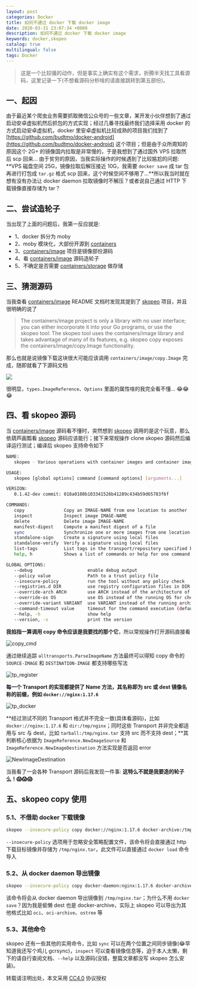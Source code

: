 ```yaml
---
layout: post
categories: Docker
title: 如何不通过 docker 下载 docker image
date: 2020-03-31 23:07:34 +0800
description: 如何不通过 docker 下载 docker image
keywords: docker,skopeo
catalog: true
multilingual: false
tags: Docker
---
```


> 这是一个比较骚的动作，但是事实上确实有这个需求，折腾半天找工具看源码，这里记录一下(不想看源码分析啥的请直接跳转到第五部份)。

## 一、起因

由于最近某个爬虫业务需要抓取微信公众号的一些文章，某开发小伙伴想到了通过启动安卓虚拟机然后抓包的方式实现；经过几番寻找最终我们选择采用 docker 的方式启动安卓虚拟机，docker 里安卓虚拟机比较成熟的项目我们找到了 [https://github.com/budtmo/docker-android](https://github.com/budtmo/docker-android) 这个项目；但是由于众所周知的原因这个 2G+ 的镜像国内拉取是非常慢的，于是我想到了通过国外 VPS 拉取然后 scp 回来... 由于贫穷的原因，当我实际操作的时候遇到了比较尴尬的问题: **VPS 磁盘空间 25G，镜像拉取后解压接近 10G，我需要 `docker save` 成 tar 包再进行打包成 `tar.gz` 格式 scp 回来，这个时候空间不够用了...**所以我当时就在想有没有办法让 docker daemon 拉取镜像时不解压？或者说自己通过 HTTP 下载镜像直接存储为 tar？

## 二、尝试造轮子

当出现了上面的问题后，我第一反应就是:

- 1、docker 拆分为 moby
- 2、moby 模块化，大部份开源到 [containers](https://github.com/containers)
- 3、[containers/image](https://github.com/containers/image) 项目是镜像部份源码
- 4、看 [containers/image](https://github.com/containers/image) 源码造轮子
- 5、不确定是否需要 [containers/storage](https://github.com/containers/storage) 做存储

## 三、猜测源码

当我查看 [containers/image](https://github.com/containers/image) README 文档时发现其提到了 [skopeo](https://github.com/containers/skopeo) 项目，并且很明确的说了

> The containers/image project is only a library with no user interface; you can either incorporate it into your Go programs, or use the skopeo tool:
The skopeo tool uses the containers/image library and takes advantage of many of its features, e.g. skopeo copy exposes the containers/image/copy.Image functionality.

那么也就是说镜像下载这块很大可能应该调用 `containers/image/copy.Image` 完成，随即就看了下源码文档

![](https://cdn.oss.link/markdown/tv7iy.png)

很明显，`types.ImageReference`、`Options` 里面的属性啥的我完全看不懂... 😂😂😂

## 四、看 skopeo 源码

当 [containers/image](https://github.com/containers/image) 源码看不懂时，突然想到 [skopeo](https://github.com/containers/skopeo) 调用的是这个玩意，那么依葫芦画瓢看 [skopeo](https://github.com/containers/skopeo) 源码应该能行；接下来常规操作 clone skopeo 源码然后编译运行测试；编译后 skopeo 支持命令如下

```sh
NAME:
   skopeo - Various operations with container images and container image registries

USAGE:
   skopeo [global options] command [command options] [arguments...]

VERSION:
   0.1.42-dev commit: 018a0108b103341526b41289c434b59d65783f6f

COMMANDS:
   copy               Copy an IMAGE-NAME from one location to another
   inspect            Inspect image IMAGE-NAME
   delete             Delete image IMAGE-NAME
   manifest-digest    Compute a manifest digest of a file
   sync               Synchronize one or more images from one location to another
   standalone-sign    Create a signature using local files
   standalone-verify  Verify a signature using local files
   list-tags          List tags in the transport/repository specified by the REPOSITORY-NAME
   help, h            Shows a list of commands or help for one command

GLOBAL OPTIONS:
   --debug                     enable debug output
   --policy value              Path to a trust policy file
   --insecure-policy           run the tool without any policy check
   --registries.d DIR          use registry configuration files in DIR (e.g. for container signature storage)
   --override-arch ARCH        use ARCH instead of the architecture of the machine for choosing images
   --override-os OS            use OS instead of the running OS for choosing images
   --override-variant VARIANT  use VARIANT instead of the running architecture variant for choosing images
   --command-timeout value     timeout for the command execution (default: 0s)
   --help, -h                  show help
   --version, -v               print the version
```

**我掐指一算调用 copy 命令应该是我要找的那个它**，所以常规操作打开源码直接看

![copy_cmd](https://cdn.oss.link/markdown/urn3l.png)

通过继续追踪 `alltransports.ParseImageName` 方法最终可以得知 copy 命令的 `SOURCE-IMAGE` 和 `DESTINATION-IMAGE` 都支持哪些写法

![tp_register](https://cdn.oss.link/markdown/ush4t.png)

**每一个 Transport 的实现都提供了 Name 方法，其名称即为 src 或 dest 镜像名称的前缀，例如 `docker://nginx:1.17.6`**

![tp_docker](https://cdn.oss.link/markdown/7fpap.png)

**经过测试不同的 Transport 格式并不完全一致(具体看源码)，比如 `docker://nginx:1.17.6` 和 `dir:/tmp/nginx`；同时这些 Transport 并非完全都适用与 src 与 dest，比如 `tarball:/tmp/nginx.tar` 支持 src 而不支持 dest；**其判断核心依据为 `ImageReference.NewImageSource` 和 `ImageReference.NewImageDestination` 方法实现是否返回 error

![NewImageDestination](https://cdn.oss.link/markdown/jb087.png)

当我看了一会各种 Transport 源码后我发现一件事: **这特么不就是我要造的轮子么！😱😱😱**

## 五、skopeo copy 使用

### 5.1、不借助 docker 下载镜像

```sh
skopeo --insecure-policy copy docker://nginx:1.17.6 docker-archive:/tmp/nginx.tar
```

`--insecure-policy` 选项用于忽略安全策略配置文件，该命令将会直接通过 http 下载目标镜像并存储为 `/tmp/nginx.tar`，此文件可以直接通过 `docker load` 命令导入

### 5.2、从 docker daemon 导出镜像

```sh
skopeo --insecure-policy copy docker-daemon:nginx:1.17.6 docker-archive:/tmp/nginx.tar
```

该命令将会从 docker daemon 导出镜像到 `/tmp/nginx.tar`；为什么不用 `docker save`？因为我是偷懒 dest 也是 docker-archive，实际上 skopeo 可以导出为其他格式比如 `oci`、`oci-archive`、`ostree` 等

### 5.3、其他命令

skopeo 还有一些其他的实用命令，比如 `sync` 可以在两个位置之间同步镜像(😂早知道我还写个鸡儿 gcrsync)，`inspect` 可以查看镜像信息等，迫于本人太懒，剩下的请自行查阅文档、`--help` 以及源码(没错，整篇文章都没写 skopeo 怎么安装)。



转载请注明出处，本文采用 [CC4.0](http://creativecommons.org/licenses/by-nc-nd/4.0/) 协议授权
